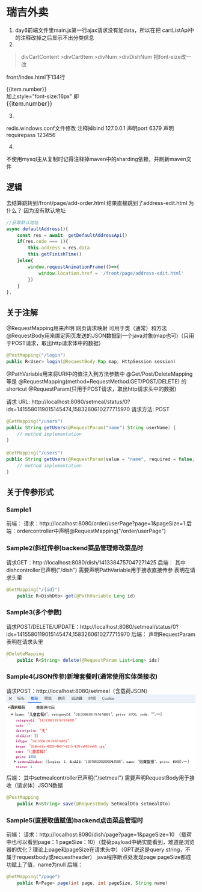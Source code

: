# 瑞吉外卖
1. day6前端文件里main.js第一行ajax请求没有加data，所以在把 cartListApi中的注释改掉之后显示不出分类信息
2. 
>divCartContent
    >divCartItem
        >divNum
            >divDishNum
把font-size改一改

front/index.html下134行
<div class="divDishNum">{{item.number}}</div>
加上style="font-size:16px"
即
<div class="divDishNum" style="font-size:16px">{{item.number}}</div>

3.
redis.windows.conf文件修改
注释掉bind 127.0.0.1
声明port 6379
声明requirepass 123456

4.
不使用mysql主从复制时记得注释掉maven中的sharding依赖，并刷新maven文件

## 逻辑
去结算跳转到/front/page/add-order.html
结果直接跳到了address-edit.html
为什么？
因为没有默认地址
```javascript
//获取默认地址
async defaultAddress(){
    const res = await  getDefaultAddressApi()
    if(res.code === 1){
        this.address = res.data
        this.getFinishTime()
    }else{
        window.requestAnimationFrame(()=>{
            window.location.href = '/front/page/address-edit.html'
        })
    }
},
```

## 关于注解
@RequestMapping用来声明
网页请求映射
可用于类（通常）和方法
@RequestBody用来绑定网页发送的JSON数据到一个java对象(map也可)（只用于POST请求，取出http请求体中的数据）
```java
@PostMapping("/login")
public R<User> login(@RequestBody Map map, HttpSession session)
```
@PathVariable用来将URI中的值注入到方法参数中
@Get/Post/DeleteMapping等是
    @RequestMapping(method=RequestMethod.GET/POST/DELETE)
的shortcut
@RequestParam(只用于POST请求，取出http请求头中的数据)

请求 URL: http://localhost:8080/setmeal/status/0?ids=1415580119015145474,1583260610277715970 请求方法: POST

```java
@GetMapping("/users")
public String getUsers(@RequestParam("name") String userName) {
    // method implementation
}

@GetMapping("/users")
public String getUsers(@RequestParam(value = "name", required = false, defaultValue = "John Doe") String userName) {
    // method implementation
}
```

## 关于传参形式



### Sample1
前端：
请求：http://localhost:8080/order/userPage?page=1&pageSize=1
后端：ordercontroller中声明@RequestMapping("/order/userPage")

### Sample2(斜杠传参)backend菜品管理修改菜品时
请求GET：http://localhost:8080/dish/1413384757047271425
后端：
其中dishcontroller已声明("/dish")
需要声明PathVariable用于接收直接传参 表明在请求头里

```java
@GetMapping("/{id}")
    public R<DishDto> get(@PathVariable Long id)
```

### Sample3(多个参数)

请求POST/DELETE/UPDATE：http://localhost:8080/setmeal/status/0?ids=1415580119015145474,1583260610277715970
后端：
声明RequestParam表明在请求头里

```java
@DeleteMapping
    public R<String> delete(@RequestParam List<Long> ids)
```

### Sample4(JSON传参)新增套餐时(通常使用实体类接收)



请求POST：http://localhost:8080/setmeal（含载荷JSON）
![alt text](image.png)
后端：
其中setmealcontroller已声明("/setmeal")
需要声明RequestBody用于接收（请求体）JSON数据

```java
@PostMapping
    public R<String> save(@RequestBody SetmealDto setmealDto)
```

### Sample5(直接取值赋值)backend点击菜品管理时
前端：
请求：http://localhost:8080/dish/page?page=1&pageSize=10
（载荷中也可以看到page：1   pageSize：10）（载荷payload中确实能看到，难道是浏览器的优化？理论上page和pageSize在请求头中）（GPT说这是query string，不属于requestbody或requestheader）
java程序断点处发现page pageSize都成功赋上了值，name为null
后端：

```java
@GetMapping("/page")
    public R<Page> page(int page, int pageSize, String name)
```